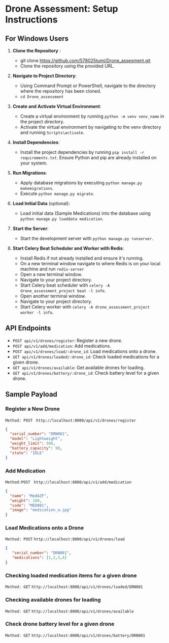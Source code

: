 # Drone Assessment: Setup Instructions

## For Windows Users
1. **Clone the Repository** :
   - git clone https://github.com/578025tumi/Drone_assesment.git
   - Clone the repository using the provided URL.

2. **Navigate to Project Directory**: 
   - Using Command Prompt or PowerShell, navigate to the directory where the repository has been cloned.
   - `cd Drone_assessment`

3. **Create and Activate Virtual Environment**:
   - Create a virtual environment by running `python -m venv venv_name` in the project directory.
   - Activate the virtual environment by navigating to the venv directory and running `Scripts\activate`.

4. **Install Dependencies**: 
   - Install the project dependencies by running `pip install -r requirements.txt`. Ensure Python and pip are already installed on your system.

5. **Run Migrations**:
   - Apply database migrations by executing `python manage.py makemigrations`.
   - Execute `python manage.py migrate`.

6. **Load Initial Data** (optional):
   - Load initial data (Sample Medications) into the database using `python manage.py loaddata medication`.

7. **Start the Server**:
   - Start the development server with `python manage.py runserver`.

8. **Start Celery Beat Scheduler and Worker with Redis**:
   - Install Redis if not already installed and ensure it's running.
   - On a new terminal window navigate to where Redis is on your local machine and run `redis-server`
   - Open a new terminal window.
   - Navigate to your project directory.
   - Start Celery beat scheduler with `celery -A drone_assessment_project beat -l info`.
   - Open another terminal window.
   - Navigate to your project directory.
   - Start Celery worker with `celery -A drone_assessment_project worker -l info`.


## API Endpoints

- `POST api/v1/drones/register`: Register a new drone.
- `POST api/v1/add/medication`: Add medications.
- `POST api/v1/drones/load/:drone_id`: Load medications onto a drone.
- `GET api/v1/drones/loaded/:drone_id`: Check loaded medications for a given drone.
- `GET api/v1/drones/available`: Get available drones for loading.
- `GET api/v1/drones/battery/:drone_id`: Check battery level for a given drone.

## Sample Payload

### Register a New Drone 
`Method: POST`
` http://localhost:8000/api/v1/drones/register`
```json
{
  "serial_number": "DRN001",
  "model": "Lightweight",
  "weight_limit": 500,
  "battery_capacity": 90,
  "state": "IDLE"
}
```

### Add Medication
`Method:POST`
` http://localhost:8000/api/v1/add/medication`
````json
{
  "name": "MedAZF",
  "weight": 100,
  "code": "MED001",
  "image": "medication_a.jpg"
}
````

### Load Medications onto a Drone
`Method: POST`
`http://localhost:8000/api/v1/drones/load`
````json
{
   "serial_number": "DRN001",
   "medications": [1,2,3,4]
}
````

### Checking loaded medication items for a given drone
`Method: GET`
````http://localhost:8000/api/v1/drones/loaded/DRN001````

### Checking available drones for loading
`Method: GET`
````http://localhost:8000/api/v1/drones/available````


### Check drone battery level for a given drone
`Method: GET`
````http://localhost:8000/api/v1/drones/battery/DRN001````

